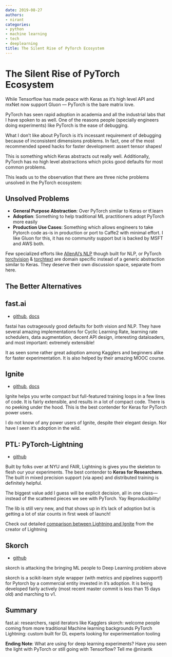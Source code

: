 ```yaml
---
date: 2019-08-27
authors:
- nirant
categories:
- python
- machine learning
- tech
- deeplearning
title: The Silent Rise of PyTorch Ecosystem
---
```


# The Silent Rise of PyTorch Ecosystem

While Tensorflow has made peace with Keras as it’s high level API and mxNet now support Gluon — PyTorch is the bare matrix love.

PyTorch has seen rapid adoption in academia and all the industrial labs that I have spoken to as well. One of the reasons people (specially engineers doing experiments) like PyTorch is the ease of debugging.

What I don’t like about PyTorch is it’s incessant requirement of debugging because of inconsistent dimensions problems. In fact, one of the most recommended speed hacks for faster development: assert tensor shapes!

This is something which Keras abstracts out really well. Additionally, PyTorch has no high level abstractions which picks good defaults for most common problems.

This leads us to the observation that there are three niche problems unsolved in the PyTorch ecosystem:

## Unsolved Problems

-   **General Purpose Abstraction**: Over PyTorch similar to Keras or tf.learn
-   **Adoption**: Something to help traditional ML practitioners adopt PyTorch more easily
-   **Production Use Cases**: Something which allows engineers to take Pytorch code as-is in production or port to Caffe2 with minimal effort. I like Gluon for this, it has no community support but is backed by MSFT and AWS both.

Few specialized efforts like [AllenAI’s NLP](https://github.com/allenai/allennlp) though built for NLP, or PyTorch [torchvision](https://github.com/pytorch/vision) & [torchtext](https://github.com/pytorch/text) are domain specific instead of a generic abstraction similar to Keras. They deserve their own discussion space, separate from here.

## The Better Alternatives

## fast.ai 
- [github](https://github.com/fastai/fastai), [docs](https://docs.fast.ai/)

fastai has outrageously good defaults for both vision and NLP. They have several amazing implementations for Cyclic Learning Rate, learning rate schedulers, data augmentation, decent API design, interesting dataloaders, and most important: extremely extensible!

It as seen some rather great adoption among Kagglers and beginners alike for faster experimentation. It is also helped by their amazing MOOC course.

## Ignite 
- [github](https://github.com/pytorch/ignite), [docs](https://pytorch.org/ignite/)

Ignite helps you write compact but full-featured training loops in a few lines of code. It is fairly extensible, and results in a lot of compact code. There is no peeking under the hood. This is the best contender for Keras for PyTorch power users.

I do not know of any power users of Ignite, despite their elegant design. Nor have I seen it’s adoption in the wild.

## PTL: PyTorch-Lightning
- [github](https://github.com/williamFalcon/pytorch-lightning) 

Built by folks over at NYU and FAIR, Lightning is gives you the skeleton to flesh our your experiments. The best contender to **Keras for Researchers**. The built in mixed precision support (via apex) and distributed training is definitely helpful.

The biggest value add I guess will be explicit decision, all in one class— instead of the scattered pieces we see with PyTorch. Yay Reproducibility!

The lib is still very new, and that shows up in it’s lack of adoption but is getting a lot of star counts in first week of launch!

Check out detailed [comparison between Lightning and Ignite](https://towardsdatascience.com/pytorch-lightning-vs-pytorch-ignite-vs-fast-ai-61dc7480ad8a) from the creator of Lightning

## Skorch
- [github](https://github.com/dnouri/skorch) 

skorch is attacking the bringing ML people to Deep Learning problem above

skorch is a scikit-learn style wrapper (with metrics and pipelines support!) for Pytorch by a commercial entity invested in it’s adoption. It is being developed fairly actively (most recent master commit is less than 15 days old) and marching to v1.

## Summary
fast.ai: researchers, rapid iterators like Kagglers
skorch: welcome people coming from more traditional Machine learning backgrounds
PyTorch Lightning: custom built for DL experts looking for experimentation tooling

**Ending Note**: What are using for deep learning experiments? Have you seen the light with PyTorch or still going with Tensorflow? Tell me @nirantk